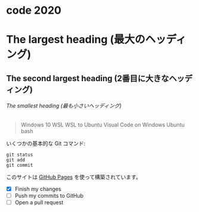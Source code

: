 # code 2020

# The largest heading (最大のヘッディング)
## The second largest heading (2番目に大きなヘッディング)
###### The smallest heading (最も小さいヘッディング)

> Windows 10 WSL
> WSL to Ubuntu
> Visual Code on Windows
> Ubuntu bash


いくつかの基本的な Git コマンド:
```
git status
git add
git commit
```


このサイトは [GitHub Pages](https://pages.github.com/) を使って構築されています。


- [x] Finish my changes
- [ ] Push my commits to GitHub
- [ ] Open a pull request
